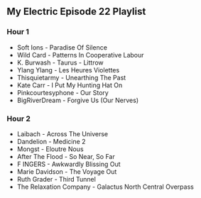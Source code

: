 ## My Electric Episode 22 Playlist

### Hour 1
* Soft Ions - Paradise Of Silence
* Wild Card - Patterns In Cooperative Labour
* K. Burwash - Taurus - Littrow
* Ylang Ylang - Les Heures Violettes
* Thisquietarmy - Unearthing The Past
* Kate Carr - I Put My Hunting Hat On
* Pinkcourtesyphone - Our Story
* BigRiverDream - Forgive Us (Our Nerves)

### Hour 2
* Laibach - Across The Universe
* Dandelion - Medicine 2
* Mongst - Eloutre Nous
* After The Flood - So Near, So Far
* F INGERS - Awkwardly Blissing Out
* Marie Davidson - The Voyage Out
* Ruth Grader - Third Tunnel
* The Relaxation Company - Galactus North Central Overpass